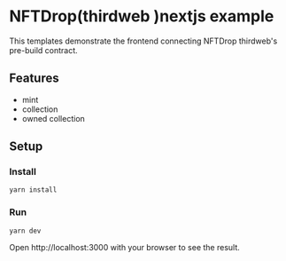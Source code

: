 # NFTDrop(thirdweb )nextjs example

This templates demonstrate the frontend connecting NFTDrop thirdweb's pre-build contract.

## Features

- mint
- collection
- owned collection

## Setup

### Install

```
yarn install
```

### Run

```
yarn dev
```

Open http://localhost:3000 with your browser to see the result.
